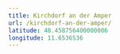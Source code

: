```yaml
---
title: Kirchdorf an der Amper
url: /kirchdorf-an-der-amper/
latitude: 48.458756400000006
longitude: 11.6536536
---
```

